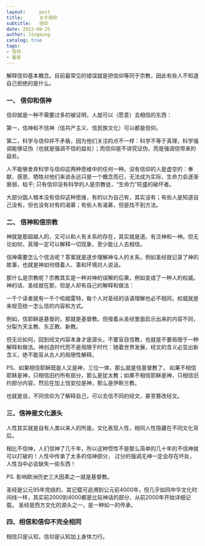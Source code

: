 ```yaml
---
layout:     post
title:      关于信仰
subtitle:   信仰
date: 2022-08-25
author: Jingming
catalog: true
tags: 
- 信仰
- 基督
---
```


解释信仰基本概念。目前最常见的错误就是把信仰等同于宗教，因此有些人不知道自己拒绝的是什么。

### 一、 信仰和信神

信仰就是一种不需要过多的被证明，人就可以（愿意）去相信的东西：

第一，信神和不信神（信共产主义、信民族文化）可以都是信仰。

第二，科学与信仰并不矛盾，因为他们关注的点不一样：科学不等于真理，科学强调能够证伪（也就是强调不信的益处）；而信仰是不讲究证伪，而是强调信带来的益处。

人不能够舍弃科学与信仰这两种思维中的任何一种。没有信仰的人是虚空的：奉献、感恩、牺牲对他们来说永远只是一个概念而已，无法成为实际，生命力会逐渐衰弱，枯干;
只有信仰没有科学的人是宗教徒，“生命力”旺盛的破坏者。

大部分国人根本没有信仰这种思维，有的以为自己有，其实没有；有些人是知道自己没有，但也没有对有的渴慕；有些人有渴慕，但是找不到方法。

### 二、 信神和信宗教

神就是那超越人的，又可以和人有关系的存在，其实就是道。有泛神和一神。但无论如何，真理一定可以解释一切现象，至少能让人去相信。

信神需要怎么个信法呢？答案就是逐步理解神与人的关系，例如圣经就记录了神的故事，也就是神如何借着人、事和环境对人说话。

那什么是宗教呢？宗教其实是一种对神的误解的后果，例如变成了一种人的权威。神的话、圣经就在那，但是人却有自己的解释和做法：

一千个读者就有一千个哈姆雷特，每个人对圣经的话语理解也必不相同，权威就是来规范统一怎么信的内容和方式。

例如，信耶稣是基督的，那就是基督教。但按着从圣经里面启示出来的内容不同，分裂为天主教、东正教、新教。

但无论如何，回到经文内容本身才是源头，不要盲目信教，也就是不要局限于一种解释和做法。神创造时代而不是局限于时代：随着世界发展，经文的含义必显出新含义，绝不能盲从古人的局限性解释。

PS、如果相信耶稣既是人又是神，三位一体，那么就是信基督教了，
如果不相信耶稣是神，只相信旧约所有部分，那么是犹太教；如果不相信耶稣是神，只相信旧约部分内容，然后在加上信安拉是神，那么是伊斯兰教。

也就是说，不同信仰为了解释自己，可以去信不同的经文，甚至篡改经文。

### 三、信神是文化源头

人性其实就是自有人类以来人的所是。文化表现人性，相同人性隐藏在不同文化背后。

相比不信神，人们信神了几千年，所以这种惯性不是那么简单的几十年的不信神就可以打破的！人性中传承了太多的信神部分，
过分的强调无神一定会存在坏处，人性当中必会缺失一些东西！

PS. 影响欧洲历史三大因素之一就是基督教。

圣经是公元95年完结的，其记载可追溯到公元前4000年，但几乎如同中华文化时间线一样，其实前2000到4000都是比较神话的部分，从前2000年开始详细记载。
圣经是西方文化的源头之一，是一种如一的传承。

### 四、相信和信仰不完全相同

相信只是认知，信仰是认知加上身体力行。